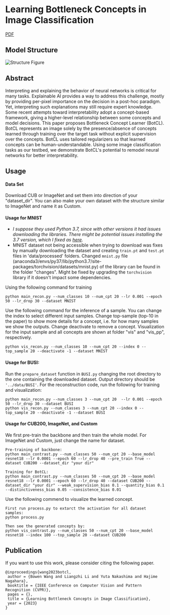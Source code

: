 # Learning Bottleneck Concepts in Image Classification
[PDF](https://arxiv.org/abs/2304.10131)

## Model Structure
![Structure Figure](figs/overview.png)

## Abstract
Interpreting and explaining the behavior of neural networks is critical for many tasks. Explainable AI provides a way to address this challenge, mostly by providing per-pixel importance on the decision in a post-hoc paradigm. Yet, interpreting such explanations may still require expert knowledge. Some recent attempts toward interpretability adopt a concept-based framework, giving a higher-level relationship between some concepts and model decisions. This paper proposes Bottleneck Concept Learner (BotCL). BotCL represents an image solely by the presence/absence of concepts learned through training over the target task without explicit supervision over the concepts. BotCL uses tailored regularizers so that learned concepts can be human-understandable. Using some image classification tasks as our testbed, we demonstrate BotCL's potential to remodel neural networks for better interpretability.

## Usage

#### Data Set
Download CUB or ImageNet and set them into direction of your "dataset_dir". You can also make your own dataset with the structure similar to ImageNet and name it as Custom.

#### Usage for MNIST
- *I suppose they used Python 3.7, since with other versions it had issues downloading the libraries. There might be potential issues installing the 3.7 version, which I fixed as [here](https://github.com/conda/conda/issues/12206#issuecomment-1368982024).*
- MNIST dataset not being accessible when trying to download was fixes by manually downloading the dataset and creating `train.pt` and `test.pt` files in 'data/processed' folders. Changed `mnist.py` file (anaconda3/envs/py37/lib/python3.7/site-packages/torchvision/datasets/mnist.py) of the library can be found in the folder "changes". Might be fixed by upgrading the `torchvision` library if it doesn't impact some dependencies.

Using the following command for training
```
python main_recon.py --num_classes 10 --num_cpt 20 --lr 0.001 --epoch 50 --lr_drop 30 --dataset MNIST
```
Use the following command for the inference of a sample. You can change the index to select different input samples. 
Change top-sample (top-10 in the paper) to show more details for a concept, i.e. for how many samples we show the outputs. Change deactivate to remove a concept. 
Visualization for the input sample and all concepts are shown at folder "vis" and "vis_pp", respectively. 
```
python vis_recon.py --num_classes 10 --num_cpt 20 --index 0 --top_sample 20 --deactivate -1 --dataset MNIST
```
#### Usage for BUSI:

Run the `prepare_dataset` function in `BUSI.py` changing the root directory to the one containing the downloaded dataset. Output directory should be `'../data/BUSI'`.
For the reconstruction code, run the following for training and visualization:
```
python main_recon.py --num_classes 3 --num_cpt 20  --lr 0.001 --epoch 50 --lr_drop 30 --dataset BUSI
python vis_recon.py --num_classes 3 --num_cpt 20 --index 0 --top_sample 20 --deactivate -1 --dataset BUSI

```

#### Usage for CUB200, ImageNet, and Custom
We first pre-train the backbone and then train the whole model. For ImageNet and Custom, just change the name for dataset.
```
Pre-training of backbone:
python main_contrast.py --num_classes 50 --num_cpt 20 --base_model resnet18 --lr 0.0001 --epoch 60 --lr_drop 40 --pre_train True --dataset CUB200 --dataset_dir "your dir"

Training for BotCL:
python main_contrast.py --num_classes 50 --num_cpt 20 --base_model resnet18 --lr 0.0001 --epoch 60 --lr_drop 40 --dataset CUB200 --dataset_dir "your dir" --weak_supervision_bias 0.1 --quantity_bias 0.1 --distinctiveness_bias 0.05 --consistence_bias 0.01
```

Use the following commend to visualize the learned concept.

```
First run process.py to extarct the activation for all dataset samples:
python process.py

Then see the generated concepts by:
python vis_contrast.py --num_classes 50 --num_cpt 20 --base_model resnet18 --index 100 --top_sample 20 --dataset CUB200
```

## Publication

If you want to use this work, please consider citing the following paper.
```
@inproceedings{wang2023botcl,
 author = {Bowen Wang and Liangzhi Li and Yuta Nakashima and Hajime Nagahara},
 booktitle = {IEEE Conference on Computer Vision and Pattern Recognition (CVPR)},
 pages = {},
 title = {Learning Bottleneck Concepts in Image Classification},
 year = {2023}
}
```
